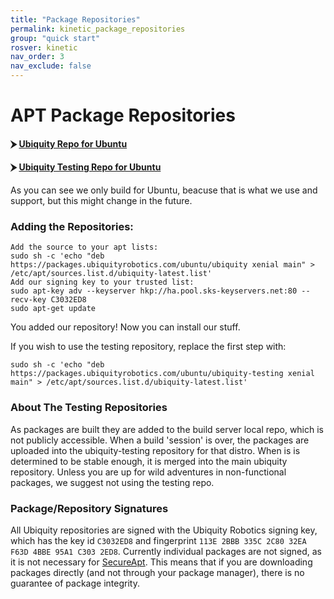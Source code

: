 ```yaml
---
title: "Package Repositories"
permalink: kinetic_package_repositories
group: "quick start"
rosver: kinetic
nav_order: 3
nav_exclude: false
---
```


# APT Package Repositories

#### ⮞ [Ubiquity Repo for Ubuntu](https://packages.ubiquityrobotics.com/ubuntu/ubiquity)


#### ⮞ [Ubiquity Testing Repo for Ubuntu](https://packages.ubiquityrobotics.com/ubuntu/ubiquity-testing)

As you can see we only build for Ubuntu, beacuse that is what we use and support, but this might change in the future.

### Adding the Repositories:

    Add the source to your apt lists:
    sudo sh -c 'echo "deb https://packages.ubiquityrobotics.com/ubuntu/ubiquity xenial main" > /etc/apt/sources.list.d/ubiquity-latest.list'
    Add our signing key to your trusted list:
    sudo apt-key adv --keyserver hkp://ha.pool.sks-keyservers.net:80 --recv-key C3032ED8
    sudo apt-get update
    
You added our repository! Now you can install our stuff.

If you wish to use the testing repository, replace the first step with:

    sudo sh -c 'echo "deb https://packages.ubiquityrobotics.com/ubuntu/ubiquity-testing xenial main" > /etc/apt/sources.list.d/ubiquity-latest.list'

### About The Testing Repositories

As packages are built they are added to the build server local repo, which is not publicly accessible. When a build 'session' is over, the packages are uploaded into the ubiquity-testing repository for that distro. When is is determined to be stable enough, it is merged into the main ubiquity repository. Unless you are up for wild adventures in non-functional packages, we suggest not using the testing repo.

### Package/Repository Signatures

All Ubiquity repositories are signed with the Ubiquity Robotics signing key, which has the key id `C3032ED8` and fingerprint `113E 2BBB 335C 2C80 32EA F63D 4BBE 95A1 C303 2ED8`. Currently individual packages are not signed, as it is not necessary for [SecureApt](https://wiki.debian.org/SecureApt). This means that if you are downloading packages directly (and not through your package manager), there is no guarantee of package integrity.